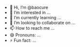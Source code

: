 - 👋 Hi, I’m @baocure
- 👀 I’m interested in ...
- 🌱 I’m currently learning ...
- 💞️ I’m looking to collaborate on ...
- 📫 How to reach me ...
- 😄 Pronouns: ...
- ⚡ Fun fact: ...

<!---
baocure/baocure is a ✨ special ✨ repository because its `README.md` (this file) appears on your GitHub profile.
You can click the Preview link to take a look at your changes.
--->
